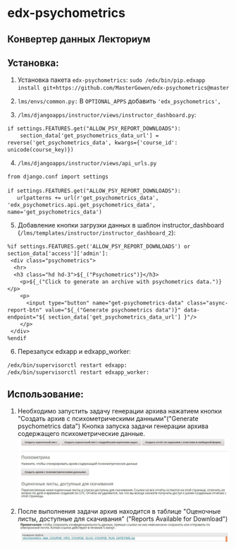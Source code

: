# edx-psychometrics

## Конвертер данных Лекториум

## Установка:

1. Установка пакета `edx-psychometrics`: `sudo /edx/bin/pip.edxapp install git+https://github.com/MasterGowen/edx-psychometrics@master`

2. `lms/envs/common.py:`
В `OPTIONAL_APPS` добавить `'edx_psychometrics',`

3. `/lms/djangoapps/instructor/views/instructor_dashboard.py`: 
```
if settings.FEATURES.get("ALLOW_PSY_REPORT_DOWNLOADS"):
    section_data['get_psychometrics_data_url'] = reverse('get_psychometrics_data', kwargs={'course_id': unicode(course_key)})
```

4. `/lms/djangoapps/instructor/views/api_urls.py`
```
from django.conf import settings

if settings.FEATURES.get("ALLOW_PSY_REPORT_DOWNLOADS"):
   urlpatterns += url(r'get_psychometrics_data',  'edx_psychometrics.api.get_psychometrics_data', name='get_psychometrics_data')
 ```
5. Добавление кнопки загрузки данных в шаблон instructor_dashboard (`/lms/templates/instructor/instructor_dashboard_2`):
```
%if settings.FEATURES.get('ALLOW_PSY_REPORT_DOWNLOADS') or section_data['access']['admin']:
 <div class="psychometrics">
  <hr>
  <h3 class="hd hd-3">${_("Psychometrics")}</h3>
    <p>${_("Click to generate an archive with psychometrics data.")}</p>
    <p>
      <input type="button" name="get-psychometrics-data" class="async-report-btn" value="${_("Generate psychometrics data")}" data-endpoint="${ section_data['get_psychometrics_data_url'] }"/>
    </p>
 </div>
%endif
``` 
6. Перезапуск edxapp и edxapp_worker:
```
/edx/bin/supervisorctl restart edxapp:
/edx/bin/supervisorctl restart edxapp_worker:
```

## Использование:

1. Необходимо запустить задачу генерации архива нажатием кнопки "Создать архив с психометрическими данными"("Generate psychometrics data")
Кнопка запуска задачи генерации архива содержащего психометрические данные.
![Изображение кнопки запуска](.readmeimg/st1.jpg)

2. После выполнения задачи архив находится в таблице "Оценочные листы, доступные для скачивания" ("Reports Available for Download")
![Изображение  сслылки на архив](.readmeimg/st2.jpg)

